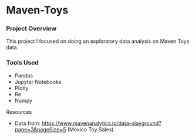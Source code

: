 # Maven-Toys

### Project Overview
This project I focused on doing an exploratory data analysis on Maven Toys data. 

### Tools Used 
- Pandas
- Jupyter Notebooks
- Plotly
- Re
- Numpy




Resources
- Data from: https://www.mavenanalytics.io/data-playground?page=3&pageSize=5 (Mexico Toy Sales)
